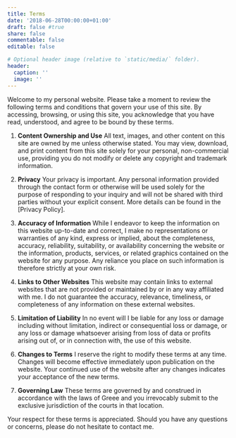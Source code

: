 ```yaml
---
title: Terms
date: '2018-06-28T00:00:00+01:00'
draft: false #true
share: false
commentable: false
editable: false

# Optional header image (relative to `static/media/` folder).
header:
  caption: ''
  image: ''
---
```


Welcome to my personal website. Please take a moment to review the following terms and conditions that govern your use of this site. By accessing, browsing, or using this site, you acknowledge that you have read, understood, and agree to be bound by these terms.

1. **Content Ownership and Use**
   All text, images, and other content on this site are owned by me unless otherwise stated. You may view, download, and print content from this site solely for your personal, non-commercial use, providing you do not modify or delete any copyright and trademark information.

2. **Privacy**
   Your privacy is important. Any personal information provided through the contact form or otherwise will be used solely for the purpose of responding to your inquiry and will not be shared with third parties without your explicit consent. More details can be found in the [Privacy Policy].

3. **Accuracy of Information**
   While I endeavor to keep the information on this website up-to-date and correct, I make no representations or warranties of any kind, express or implied, about the completeness, accuracy, reliability, suitability, or availability concerning the website or the information, products, services, or related graphics contained on the website for any purpose. Any reliance you place on such information is therefore strictly at your own risk.

4. **Links to Other Websites**
   This website may contain links to external websites that are not provided or maintained by or in any way affiliated with me. I do not guarantee the accuracy, relevance, timeliness, or completeness of any information on these external websites.

5. **Limitation of Liability**
   In no event will I be liable for any loss or damage including without limitation, indirect or consequential loss or damage, or any loss or damage whatsoever arising from loss of data or profits arising out of, or in connection with, the use of this website.

6. **Changes to Terms**
   I reserve the right to modify these terms at any time. Changes will become effective immediately upon publication on the website. Your continued use of the website after any changes indicates your acceptance of the new terms.

7. **Governing Law**
   These terms are governed by and construed in accordance with the laws of Greee and you irrevocably submit to the exclusive jurisdiction of the courts in that location.

Your respect for these terms is appreciated. Should you have any questions or concerns, please do not hesitate to contact me.
